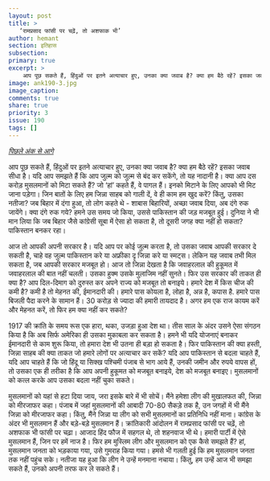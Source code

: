 ```yaml
---
layout: post
title: >
   ‘रामप्रसाद फांसी पर चढ़ें, तो अशफाक भी’
author: hemant
section: इतिहास
subsection:
primary: true
excerpt: >
    आप पूछ सकते हैं, हिंदुओं पर इतने अत्याचार हुए, उनका क्या जवाब है? क्या हम बैठे रहें? इसका जवाब सीधा है। यदि आप समझते हैं कि आप जुल्म को जुल्म से बंद कर सकेंगे, तो यह नादानी है। क्या आप दस करोड़ मुसलमानों को मिटा सकते हैं? जो ‘हां’ कहते हैं, वे पागल हैं। इनको मिटाने के लिए आपको भी मिट जाना पड़ेगा।
image: ank190-3.jpg
image_caption: 
comments: true
share: true
priority: 3
issue: 190
tags: []
---
```


[*पिछले अंक से आगे*](/2022/05/30/3.html)

आप पूछ सकते हैं, हिंदुओं पर इतने अत्याचार हुए, उनका क्या जवाब है? क्या हम बैठे रहें? इसका जवाब सीधा है। यदि आप समझते हैं कि आप जुल्म को जुल्म से बंद कर सकेंगे, तो यह नादानी है। क्या आप दस करोड़ मुसलमानों को मिटा सकते हैं? जो ‘हां’ कहते हैं, वे पागल हैं। इनको मिटाने के लिए आपको भी मिट जाना पड़ेगा। जिन बातों के लिए हम जिन्ना साहब को गाली दें, वे ही काम हम खुद करें? किंतु, उसका नतीजा? जब बिहार में दंगा हुआ, तो लोग कहते थे - शाबास बिहारियों, अच्छा जवाब दिया, अब दंगे रुक जायेंगे। क्या दंगे रुक गये? हमने उस समय जो किया, उससे पाकिस्तान की जड़ मजबूत हुई। दुनिया ने भी मान लिया कि जब बिहार जैसे कांग्रेसी सूबा में ऐसा हो सकता है, तो दूसरी जगह क्या नहीं हो सकता? पाकिस्तान बनकर रहा।

आज तो आपकी अपनी सरकार है। यदि आप पर कोई जुल्म करता है, तो उसका जवाब आपकी सरकार दे सकती है, चाहे वह जुल्म पाकिस्तान करे या अफ्रीका दृ जिन्ना करे या स्मट्स। लेकिन यह जवाब तभी मिल सकता है, जब आपकी सरकार मजबूत हो। आज तो जिन्ना देखता है कि जवाहरलाल की हुकूमत में जवाहरलाल की बात नहीं चलती। उसका हुक्म उसके मुलाजिम नहीं सुनते। फिर उस सरकार की ताकत ही क्या है? आप दिल-दिमाग को दुरुस्त कर अपने राज्य को मजबूत तो बनाइये। हमारे देश में किस चीज की कमी है? कमी है तो मेहनत की, ईमानदारी की। हमारे पास कोयला है, लोहा है, अन्न है, कपास है. हमारे पास बिजली पैदा करने के सामान हैं। 30 करोड़ से ज्यादा की हमारी तायदाद है। अगर हम एक राज कायम करें और मेहनत करें, तो फिर हम क्या नहीं कर सकते?

1917 की क्रांति के समय रूस एक हारा, थका, उजड़ा हुआ देश था। तीस साल के अंदर उसने ऐसा संगठन किया है कि अब सिर्फ अमेरिका ही उसका मुकाबला कर सकता है। हमने भी यदि योजनाएं बनाकर ईमानदारी से काम शुरू किया, तो हमारा देश भी उतना ही बड़ा हो सकता है। फिर पाकिस्तान की क्या हस्ती, जिन्ना साहब की क्या ताकत जो हमारे लोगों पर अत्याचार कर सकें? यदि आप पाकिस्तान से बदला चाहते हैं, यदि आप चाहते हैं कि जो हिंदू या सिक्ख पश्चिमी पंजाब से भाग आये हैं, उनकी जमीन और रुपये वापस हों, तो उसका एक ही तरीका है कि आप अपनी हुकूमत को मजबूत बनाइये, देश को मजबूत बनाइए। मुसलमानों को कत्ल करके आप उसका बदला नहीं चुका सकते।

मुसलमानों को यहां से हटा दिया जाय, जरा इसके बारे में भी सोचें। मैंने हमेशा लीग की मुखालफत की, जिन्ना को मीरजाफर कहा। पंजाब में जहां मुसलमानों की आबादी 70-80 सैकड़े तक है, उन जगहों में भी मैंने जिन्ना को मीरजाफर कहा। किंतु, मैंने जिन्ना या लीग को सभी मुसलमानों का प्रतिनिधि नहीं माना। कांग्रेस के अंदर भी मुसलमान हैं और बड़े-बड़े मुसलमान हैं। क्रांतिकारी आंदोलन में रामप्रसाद फांसी पर चढ़ें, तो अशफाक भी फांसी पर चढ़ा। आजाद हिंद फौज में सहगल थे, तो शहनवाज भी थे। हमारी पार्टी में ऐसे मुसलमान हैं, जिन पर हमें नाज है। फिर हम मुस्लिम लीग और मुसलमान को एक कैसे समझते हैं? हां, मुसलमान जनता को भड़काया गया, उसे गुमराह किया गया। हमसे भी गलती हुई कि हम मुसलमान जनता तक नहीं पहुंच सके। नतीजा यह हुआ कि लीग ने उन्हें मनमाना नचाया। किंतु, हम उन्हें आज भी समझा सकते हैं, उनको अपनी तरफ कर ले सकते हैं। 